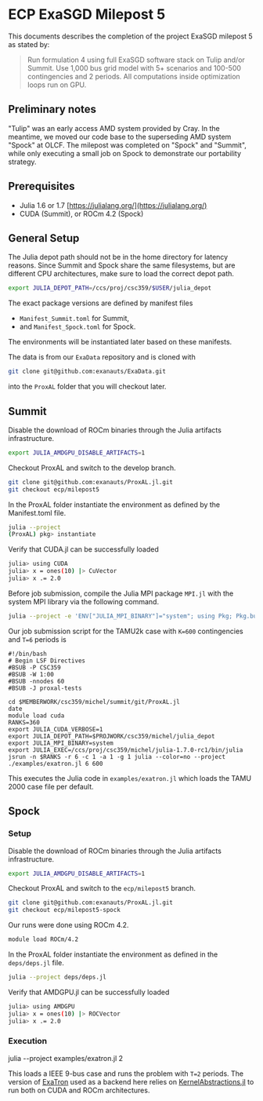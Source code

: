 # ECP ExaSGD Milepost 5
This documents describes the completion of the project ExaSGD milepost 5 as stated by:

> Run formulation 4 using full ExaSGD software stack on Tulip and/or Summit. Use 1,000 bus grid model with 5+ scenarios and 100-500 contingencies and 2 periods. All computations inside optimization loops run on GPU.

## Preliminary notes
"Tulip" was an early access AMD system provided by Cray. In the meantime, we moved our code base to the superseding AMD system "Spock" at OLCF. The milepost was completed on "Spock" and "Summit", while only executing a small job on Spock to demonstrate our portability strategy.

## Prerequisites

* Julia 1.6 or 1.7 [https://julialang.org/](https://julialang.org/)
* CUDA (Summit), or ROCm 4.2 (Spock)


## General Setup
The Julia depot path should not be in the home directory for latency reasons. Since Summit and Spock share the same filesystems, but are different CPU architectures, make sure to load the correct depot path.

```bash
export JULIA_DEPOT_PATH=/ccs/proj/csc359/$USER/julia_depot
```

The exact package versions are defined by manifest files
* `Manifest_Summit.toml` for Summit,
* and `Manifest_Spock.toml` for Spock.

The environments will be instantiated later based on these manifests.

The data is from our `ExaData` repository and is cloned with

```bash
git clone git@github.com:exanauts/ExaData.git
```

into the `ProxAL` folder that you will checkout later.

## Summit

Disable the download of ROCm binaries through the Julia artifacts infrastructure.

```bash
export JULIA_AMDGPU_DISABLE_ARTIFACTS=1
```

Checkout ProxAL and switch to the develop branch.

```bash
git clone git@github.com:exanauts/ProxAL.jl.git
git checkout ecp/milepost5
```

In the ProxAL folder instantiate the environment as defined by the Manifest.toml file.

```bash
julia --project
(ProxAL) pkg> instantiate
```

Verify that CUDA.jl can be successfully loaded

```bash
julia> using CUDA
julia> x = ones(10) |> CuVector
julia> x .= 2.0
```

Before job submission, compile the Julia MPI package `MPI.jl` with the system MPI library via the following command.

```bash
julia --project -e 'ENV["JULIA_MPI_BINARY"]="system"; using Pkg; Pkg.build("MPI"; verbose=true)'
```

Our job submission script for the TAMU2k case with `K=600` contingencies and `T=6` periods is

```
#!/bin/bash
# Begin LSF Directives
#BSUB -P CSC359
#BSUB -W 1:00
#BSUB -nnodes 60
#BSUB -J proxal-tests

cd $MEMBERWORK/csc359/michel/summit/git/ProxAL.jl
date
module load cuda
RANKS=360
export JULIA_CUDA_VERBOSE=1
export JULIA_DEPOT_PATH=$PROJWORK/csc359/michel/julia_depot
export JULIA_MPI_BINARY=system
export JULIA_EXEC=/ccs/proj/csc359/michel/julia-1.7.0-rc1/bin/julia
jsrun -n $RANKS -r 6 -c 1 -a 1 -g 1 julia --color=no --project ./examples/exatron.jl 6 600
```

This executes the Julia code in `examples/exatron.jl` which loads the TAMU 2000 case file per default.

## Spock

### Setup

Disable the download of ROCm binaries through the Julia artifacts infrastructure.

```bash
export JULIA_AMDGPU_DISABLE_ARTIFACTS=1
```


Checkout ProxAL and switch to the `ecp/milepost5` branch.

```bash
git clone git@github.com:exanauts/ProxAL.jl.git
git checkout ecp/milepost5-spock
```

Our runs were done using ROCm 4.2.

```bash
module load ROCm/4.2
```

In the ProxAL folder instantiate the environment as defined in the `deps/deps.jl` file.

```bash
julia --project deps/deps.jl
```

Verify that AMDGPU.jl can be successfully loaded

```bash
julia> using AMDGPU
julia> x = ones(10) |> ROCVector
julia> x .= 2.0
```

### Execution

julia --project examples/exatron.jl 2

This loads a IEEE 9-bus case and runs the problem with `T=2` periods. The version of [ExaTron](https://github.com/exanauts/ExaTron.jl/) used as a backend here relies on [KernelAbstractions.jl](https://github.com/JuliaGPU/KernelAbstractions.jl) to run both on CUDA and ROCm architectures.



